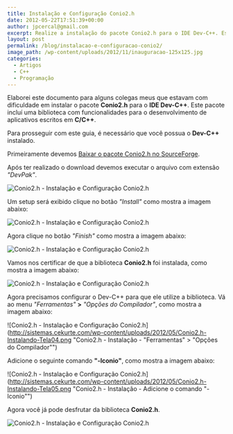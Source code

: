 ```yaml
---
title: Instalação e Configuração Conio2.h
date: 2012-05-22T17:51:39+00:00
author: jpcercal@gmail.com
excerpt: Realize a instalação do pacote Conio2.h para o IDE Dev-C++. Este pacote adiciona funcionalidades para o desenvolvimento de aplicativos escritos em C/C++.
layout: post
permalink: /blog/instalacao-e-configuracao-conio2/
image_path: /wp-content/uploads/2012/11/inauguracao-125x125.jpg
categories:
  - Artigos
  - C++
  - Programação
---
```


Elaborei este documento para alguns colegas meus que estavam com dificuldade em instalar o pacote **Conio2.h** para o **IDE Dev-C++**. Este pacote incluí uma biblioteca com funcionalidades para o desenvolvimento de aplicativos escritos em **C/C++**.

Para prosseguir com este guia, é necessário que você possua o **Dev-C++** instalado.

Primeiramente devemos [Baixar o pacote Conio2.h no SourceForge](http://sourceforge.net/projects/conio/files/devpak/CONIO%202.0/conio-2.0-1mol.DevPak/download).

Após ter realizado o download devemos executar o arquivo com extensão _"DevPak"_.

![Conio2.h - Instalação e Configuração Conio2.h](http://sistemas.cekurte.com/wp-content/uploads/2012/05/Conio2.h-Arquivo.png "Conio2.h")

Um setup será exibido clique no botão _"Install"_ como mostra a imagem abaixo:

![Conio2.h - Instalação e Configuração Conio2.h](http://sistemas.cekurte.com/wp-content/uploads/2012/05/Conio2.h-Instalando-Tela01.png "Conio2.h - Instalação - Clique no botão \"Install\" (Instalar)")

Agora clique no botão _"Finish"_ como mostra a imagem abaixo:

![Conio2.h - Instalação e Configuração Conio2.h](http://sistemas.cekurte.com/wp-content/uploads/2012/05/Conio2.h-Instalando-Tela02.png "Conio2.h - Instalação - Clique no botão \"Finish\" (Finalizar)")

Vamos nos certificar de que a biblioteca **Conio2.h** foi instalada, como mostra a imagem abaixo:

![Conio2.h - Instalação e Configuração Conio2.h](http://sistemas.cekurte.com/wp-content/uploads/2012/05/Conio2.h-Instalando-Tela03.png "Conio2.h - Instalação - Verificando se a instalação foi bem sucedida")

Agora precisamos configurar o Dev-C++ para que ele utilize a biblioteca. Vá ao menu _"Ferramentas"_ **>** _"Opções do Compilador"_, como mostra a imagem abaixo:

![Conio2.h - Instalação e Configuração Conio2.h](http://sistemas.cekurte.com/wp-content/uploads/2012/05/Conio2.h-Instalando-Tela04.png "Conio2.h - Instalação - "Ferramentas" > "Opções do Compilador"")

Adicione o seguinte comando **"-lconio"**, como mostra a imagem abaixo:

![Conio2.h - Instalação e Configuração Conio2.h](http://sistemas.cekurte.com/wp-content/uploads/2012/05/Conio2.h-Instalando-Tela05.png "Conio2.h - Instalação - Adicione o comando "-lconio"")

Agora você já pode desfrutar da biblioteca **Conio2.h**.

![Conio2.h - Instalação e Configuração Conio2.h](http://sistemas.cekurte.com/wp-content/uploads/2012/05/Conio2.h-Instalando-Tela06.png "Conio2.h - Instalação - Código fonte")
